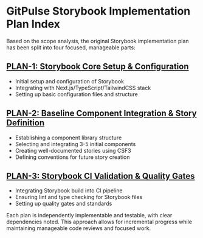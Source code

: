# GitPulse Storybook Implementation Plan Index

Based on the scope analysis, the original Storybook implementation plan has been split into four focused, manageable parts:

## [PLAN-1: Storybook Core Setup & Configuration](./PLAN-1.md)
- Initial setup and configuration of Storybook
- Integrating with Next.js/TypeScript/TailwindCSS stack
- Setting up basic configuration files and structure

## [PLAN-2: Baseline Component Integration & Story Definition](./PLAN-2.md)
- Establishing a component library structure
- Selecting and integrating 3-5 initial components
- Creating well-documented stories using CSF3
- Defining conventions for future story creation

## [PLAN-3: Storybook CI Validation & Quality Gates](./PLAN-3.md)
- Integrating Storybook build into CI pipeline
- Ensuring lint and type checking for Storybook files
- Setting up quality gates and standards

Each plan is independently implementable and testable, with clear dependencies noted. This approach allows for incremental progress while maintaining manageable code reviews and focused work.
